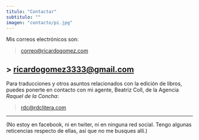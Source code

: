 ```yaml
---
titulo: "Contactar"
subtitulo: ""
imagen: "contacto/pi.jpg"
---
```

Mis correos electrónicos son:

> correo@ricardogomez.com
## > ricardogomez3333@gmail.com

Para traducciones y otros asuntos relacionados con la edición de libros, puedes ponerte en contacto con mi agente, Beatriz Coll, de la Agencia _Raquel de la Concha_:

> rdc@rdclitera.com
* * *

(No estoy en facebook, ni en twiter, ni en ninguna red social. Tengo algunas reticencias respecto de ellas, así que no me busques allí.)

